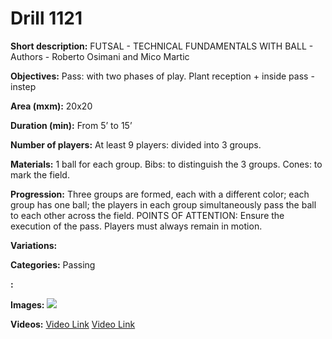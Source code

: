 # Drill 1121

**Short description:**
FUTSAL - TECHNICAL FUNDAMENTALS WITH BALL - Authors - Roberto Osimani and Mico Martic

**Objectives:**
Pass: with two phases of play. Plant reception + inside pass - instep

**Area (mxm):**
20x20

**Duration (min):**
From 5’ to 15’

**Number of players:**
At least 9 players: divided into 3 groups.

**Materials:**
1 ball for each group. Bibs: to distinguish the 3 groups. Cones: to mark the field.

**Progression:**
Three groups are formed, each with a different color; each group has one ball; the players in each group simultaneously pass the ball to each other across the field. POINTS OF ATTENTION: Ensure the execution of the pass. Players must always remain in motion.

**Variations:**


**Categories:**
Passing

**:**


**Images:**
![](https://www.coachingfutsal.com/\images\e25aa07c0e7429a8a5f808f374da2537f3c7a0005e2b868d10f6731128280d65b555b9eb0da724a1f1aa03f88ea6e41e8e20426537bf399aedcfaea404c09eb652c1e96f1f6f7.jpg)

**Videos:**
[Video Link](https://www.youtube.com/embed/MHn0LSBHYFY)
[Video Link](https://www.youtube.com/embed/Amy232OHmUw)


